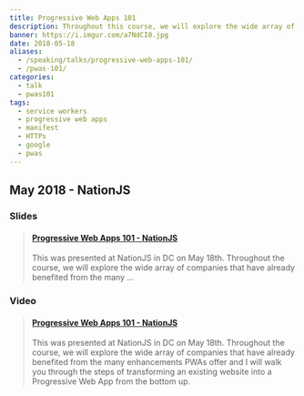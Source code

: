 ```yaml
---
title: Progressive Web Apps 101
description: Throughout this course, we will explore the wide array of companies that have already benefited from the many enhancements PWAs offer and I will walk you through the steps of transforming an existing website into a Progressive Web App from the bottom up.
banner: https://i.imgur.com/a7NdCI0.jpg
date: 2018-05-18
aliases:
  - /speaking/talks/progressive-web-apps-101/
  - /pwas-101/
categories:
  - talk
  - pwas101
tags:
  - service workers
  - progressive web apps
  - manifest
  - HTTPs
  - google
  - pwas
---
```


## May 2018 - NationJS

### Slides

<blockquote class="embedly-card"><h4><a href="https://www.slideshare.net/FVCproductions/progressive-web-apps-101-nationjs">Progressive Web Apps 101 - NationJS</a></h4><p>This was presented at NationJS in DC on May 18th. Throughout the course, we will explore the wide array of companies that have already benefited from the many ...</p></blockquote>
<script async src="//cdn.embedly.com/widgets/platform.js" charset="UTF-8"></script>

### Video

<blockquote class="embedly-card"><h4><a href="https://www.youtube.com/watch?v=XvE-rIpo5RU">Progressive Web Apps 101 - NationJS</a></h4><p>This was presented at NationJS in DC on May 18th. Throughout the course, we will explore the wide array of companies that have already benefited from the many enhancements PWAs offer and I will walk you through the steps of transforming an existing website into a Progressive Web App from the bottom up.</p></blockquote>
<script async src="//cdn.embedly.com/widgets/platform.js" charset="UTF-8"></script>

<!-- ## Transcript

Hello and welcome to Progressive Web Apps 101!

You have all been automatically enrolled in this short but sweet 25 minute course.

Throughout the course, we will explore the wide array of companies that have already benefited from the many enhancements PWAs offer and I will walk you through the steps of transforming an existing website into a Progressive Web App from the bottom up.

To be successful, the pre-reqs are HTML & JS 101 which I’m pretty sure you all have.

A brief intro before we get started - I’m Frances Coronel.

I just got a new job with Slack at their headquarters in SF which I start in two weeks - super exciting. I also work part-time as a technical mentor for Thinkful students. If you’re not familiar, Slack is this startup that offers this great collaboration platform for teams of all kinds and Thinkful is a very popular online coding bootcamp.

Before this, I worked & interned with Accenture which is this huge consulting company and before that, I studied CS at Cornell Tech, Hampton University and also just studied in general at Fullstack Academy, Designlab and Product School.

I was born and raised in Norfolk, VA so it is nice to be back on the East Coast. Norfolk is home to the largest naval base in the world. -->
